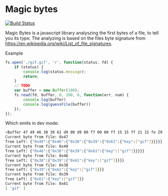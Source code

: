 # Magic bytes

[![Build Status](https://travis-ci.org/LarsKoelpin/magic-bytes.svg?branch=master)](https://travis-ci.org/LarsKoelpin/magic-bytes)


Magic Bytes is a javascript library analyszing the first bytes of a file, to tell you its type. The analyzing
is based on the files byte signature from https://en.wikipedia.org/wiki/List_of_file_signatures.

Example
```javascript
fs.open('./gif.gif', 'r', function(status, fd) {
    if (status) {
        console.log(status.message);
        return;
    }
    // TODO
    var buffer = new Buffer(100);
    fs.read(fd, buffer, 0, 100, 0, function(err, num) {
        console.log(buffer)
        console.log(guessFile(buffer))
    });
});
```

Which emits in dev mode:
```bash
<Buffer 47 49 46 38 39 61 d9 00 d9 00 f7 00 00 ff 15 15 ff 21 15 fe 29 15 fe 2f 15 fd 34 15 fd 38 15 fc 3c 15 fc 40 15 fb 43 14 fb 47 14 fa 4a 14 fa 4c 14 f9 ... >
Current byte from file: 0x47
Tree Left: {"0x49":{"0x46":{"0x38":{"0x39":{"0x61":{"key":["gif"]}}}}},"key":["mpeg"]}
Current byte from file: 0x49
Tree Left: {"0x46":{"0x38":{"0x39":{"0x61":{"key":["gif"]}}}}}
Current byte from file: 0x46
Tree Left: {"0x38":{"0x39":{"0x61":{"key":["gif"]}}}}
Current byte from file: 0x38
Tree Left: {"0x39":{"0x61":{"key":["gif"]}}}
Current byte from file: 0x39
Tree Left: {"0x61":{"key":["gif"]}}
Current byte from file: 0x61
[ 'gif' ]
```
